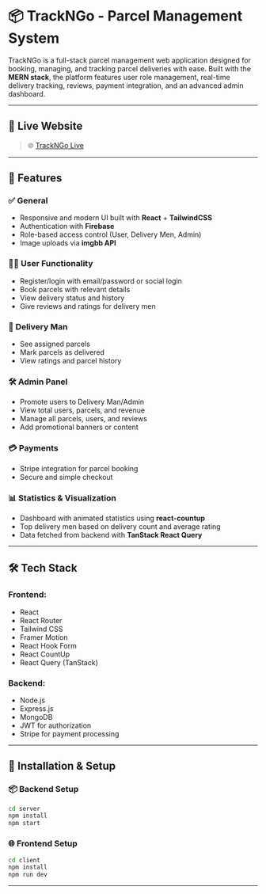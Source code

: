 
# 📦 TrackNGo - Parcel Management System

TrackNGo is a full-stack parcel management web application designed for booking, managing, and tracking parcel deliveries with ease. Built with the **MERN stack**, the platform features user role management, real-time delivery tracking, reviews, payment integration, and an advanced admin dashboard.

---

## 🔗 Live Website

> 🌐 [TrackNGo Live](https://trackngo-delivery-service.web.app)  

---

## 🚀 Features

### ✅ General
- Responsive and modern UI built with **React** + **TailwindCSS**
- Authentication with **Firebase**
- Role-based access control (User, Delivery Men, Admin)
- Image uploads via **imgbb API** 

### 🧑‍💼 User Functionality
- Register/login with email/password or social login
- Book parcels with relevant details
- View delivery status and history
- Give reviews and ratings for delivery men

### 🚚 Delivery Man
- See assigned parcels
- Mark parcels as delivered
- View ratings and parcel history

### 🛠️ Admin Panel
- Promote users to Delivery Man/Admin
- View total users, parcels, and revenue
- Manage all parcels, users, and reviews
- Add promotional banners or content

### 💳 Payments
- Stripe integration for parcel booking
- Secure and simple checkout

### 📊 Statistics & Visualization
- Dashboard with animated statistics using **react-countup**
- Top delivery men based on delivery count and average rating
- Data fetched from backend with **TanStack React Query**

---

## 🛠️ Tech Stack

### Frontend:
- React
- React Router
- Tailwind CSS
- Framer Motion
- React Hook Form
- React CountUp
- React Query (TanStack)

### Backend:
- Node.js
- Express.js
- MongoDB 
- JWT for authorization
- Stripe for payment processing

---


## 🧪 Installation & Setup

### 📦 Backend Setup

```bash
cd server
npm install
npm start
```

### 🌐 Frontend Setup

```bash
cd client
npm install
npm run dev
```

---

